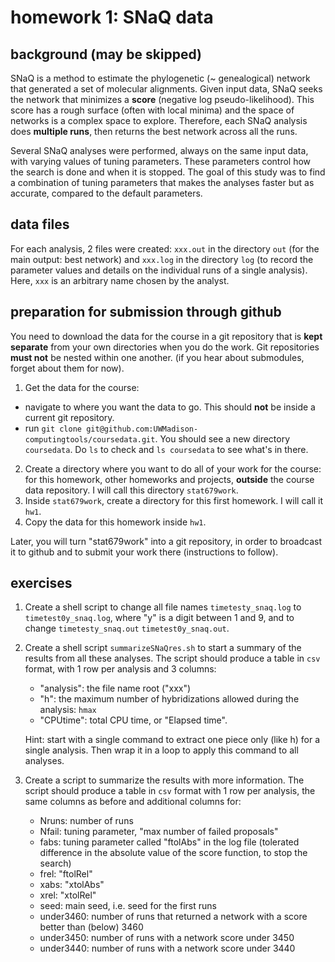 homework 1: SNaQ data
=====================

## background (may be skipped)

SNaQ is a method to estimate the phylogenetic (~ genealogical) network
that generated a set of molecular alignments.
Given input data, SNaQ seeks the network that minimizes a **score**
(negative log pseudo-likelihood).
This score has a rough surface (often with local minima)
and the space of networks is a complex space to explore.
Therefore, each SNaQ analysis does **multiple runs**,
then returns the best network across all the runs.

Several SNaQ analyses were performed, always on the same input data,
with varying values of tuning parameters. These parameters control
how the search is done and when it is stopped. The goal of this study
was to find a combination of tuning parameters that makes the analyses
faster but as accurate, compared to the default parameters.

## data files

For each analysis, 2 files were created:
`xxx.out` in the directory `out` (for the main output: best network)
and `xxx.log` in the directory `log` (to record the parameter values and
details on the individual runs of a single analysis).
Here, `xxx` is an arbitrary name chosen by the analyst.

## preparation for submission through github

You need to download the data for the course in a git repository
that is **kept separate** from your own directories when you do the work.
Git repositories **must not** be nested within one another.
(if you hear about submodules, forget about them for now).

1. Get the data for the course:
  - navigate to where you want the data to go.
    This should **not** be inside a current git repository.
  - run `git clone git@github.com:UWMadison-computingtools/coursedata.git`.
    You should see a new directory `coursedata`. Do `ls` to check and
    `ls coursedata` to see what's in there.
2. Create a directory where you want to do all of your work for the course:
  for this homework, other homeworks and projects, **outside** the
  course data repository.  I will call this directory `stat679work`.
3. Inside `stat679work`, create a directory for this first homework.
  I will call it `hw1`.
4. Copy the data for this homework inside `hw1`.

Later, you will turn "stat679work" into a git repository, in order to broadcast
it to github and to submit your work there (instructions to follow).

## exercises

1. Create a shell script to change all file names `timetesty_snaq.log`
   to `timetest0y_snaq.log`, where "y" is a digit between 1 and 9,
   and to change `timetesty_snaq.out` `timetest0y_snaq.out`.

2. Create a shell script `summarizeSNaQres.sh` to start a summary of the results
   from all these analyses. The script should produce a table in `csv` format,
   with 1 row per analysis and 3 columns:

   - "analysis": the file name root ("xxx")
   - "h": the maximum number of hybridizations allowed during the analysis: `hmax`
   - "CPUtime": total CPU time, or "Elapsed time".

   Hint: start with a single command to extract one piece only (like h) for
   a single analysis. Then wrap it in a loop to apply this command to all
   analyses.

3. Create a script to summarize the results with more information.
   The script should produce a table in `csv` format with 1 row per analysis,
   the same columns as before and additional columns for:

   - Nruns: number of runs
   - Nfail: tuning parameter, "max number of failed proposals"
   - fabs: tuning parameter called "ftolAbs" in the log file (tolerated
     difference in the absolute value of the score function, to stop the search)
   - frel: "ftolRel"
   - xabs: "xtolAbs"
   - xrel: "xtolRel"
   - seed: main seed, i.e. seed for the first runs
   - under3460: number of runs that returned a network with a score better than
     (below) 3460
   - under3450: number of runs with a network score under 3450
   - under3440: number of runs with a network score under 3440

   <!-- - aveCPUtime: average CPU time per run: CPUtime / Nruns -->
